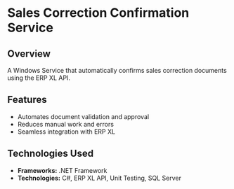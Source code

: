 # Sales Correction Confirmation Service

## Overview

A Windows Service that automatically confirms sales correction documents using the ERP XL API.

## Features

- Automates document validation and approval
- Reduces manual work and errors
- Seamless integration with ERP XL

## Technologies Used

- **Frameworks:** .NET Framework
- **Technologies:** C#, ERP XL API, Unit Testing, SQL Server
